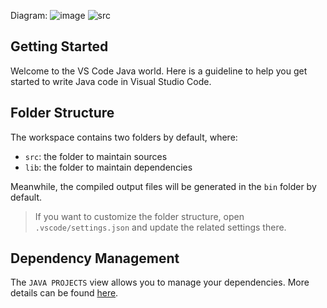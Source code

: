 Diagram:
![image](https://github.com/BTL-OOP-prj/GUI/assets/125387948/ae2e0e06-713d-4d75-a150-6e69b63f90ad)
![src](https://github.com/BTL-OOP-prj/GUI/assets/125387948/2f5f10aa-cdb9-45e5-b376-4bd2272900a8)

## Getting Started

Welcome to the VS Code Java world. Here is a guideline to help you get started to write Java code in Visual Studio Code.

## Folder Structure

The workspace contains two folders by default, where:

- `src`: the folder to maintain sources
- `lib`: the folder to maintain dependencies

Meanwhile, the compiled output files will be generated in the `bin` folder by default.

> If you want to customize the folder structure, open `.vscode/settings.json` and update the related settings there.

## Dependency Management

The `JAVA PROJECTS` view allows you to manage your dependencies. More details can be found [here](https://github.com/microsoft/vscode-java-dependency#manage-dependencies).
